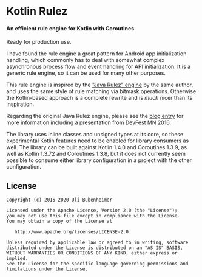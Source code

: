 # Kotlin Rulez
#### An efficient rule engine for Kotlin with Coroutines

Ready for production use.

I have found the rule engine a great pattern for Android app initialization handling,
which commonly has to deal with somewhat complex asynchronous process flow and event handling
for API initialization. It is a generic rule engine, so it can be used for many other purposes.

This rule engine is inspired by the ["Java Rulez" engine](https://github.com/bubenheimer/javarulez)
by the same author, and uses the same style of rule matching via bitmask operations. Otherwise the
Kotlin-based approach is a complete rewrite and is *much* nicer than its inspiration.

Regarding the original Java Rulez engine, please see the
[blog entry](http://android.bubenheimer.com/2016/02/android-rulez-efficient-rule-engine-for.html)
for more information including a presentation from DevFest MN 2016.

The library uses inline classes and unsigned types at its core, so these experimental Kotlin
features need to be enabled for library consumers as well. The library can be built against
Kotlin 1.4.0 and Coroutines 1.3.9, as well as Kotlin 1.3.72 and Coroutines 1.3.8, but it does not
currently seem possible to consume either library configuration in a project with the other
configuration.

License
-------

    Copyright (c) 2015-2020 Uli Bubenheimer

    Licensed under the Apache License, Version 2.0 (the "License");
    you may not use this file except in compliance with the License.
    You may obtain a copy of the License at

       http://www.apache.org/licenses/LICENSE-2.0

    Unless required by applicable law or agreed to in writing, software
    distributed under the License is distributed on an "AS IS" BASIS,
    WITHOUT WARRANTIES OR CONDITIONS OF ANY KIND, either express or implied.
    See the License for the specific language governing permissions and
    limitations under the License.
